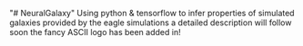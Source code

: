"# NeuralGalaxy" 
Using python & tensorflow to infer properties of simulated galaxies provided by the eagle simulations 
a detailed description will follow soon the fancy ASCII logo has been added in! 



